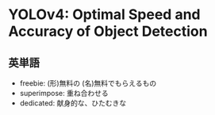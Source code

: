 # YOLOv4: Optimal Speed and Accuracy of Object Detection

## 英単語
- freebie: (形)無料の (名)無料でもらえるもの
- superimpose: 重ね合わせる
- dedicated: 献身的な、ひたむきな